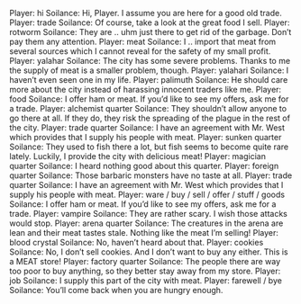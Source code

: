 Player: hi
Soilance: Hi, Player. I assume you are here for a good old trade.
Player: trade
Soilance: Of course, take a look at the great food I sell.
Player: rotworm
Soilance: They are .. uhm just there to get rid of the garbage. Don’t pay them any attention.
Player: meat
Soilance: I .. import that meat from several sources which I cannot reveal for the safety of my small profit.
Player: yalahar
Soilance: The city has some severe problems. Thanks to me the supply of meat is a smaller problem, though.
Player: yalahari
Soilance: I haven’t even seen one in my life.
Player: palimuth
Soilance: He should care more about the city instead of harassing innocent traders like me.
Player: food
Soilance: I offer ham or meat. If you’d like to see my offers, ask me for a trade.
Player: alchemist quarter
Soilance: They shouldn’t allow anyone to go there at all. If they do, they risk the spreading of the plague in the rest of the city.
Player: trade quarter
Soilance: I have an agreement with Mr. West which provides that I supply his people with meat.
Player: sunken quarter
Soilance: They used to fish there a lot, but fish seems to become quite rare lately. Luckily, I provide the city with delicious meat!
Player: magician quarter
Soilance: I heard nothing good about this quarter.
Player: foreign quarter
Soilance: Those barbaric monsters have no taste at all.
Player: trade quarter
Soilance: I have an agreement with Mr. West which provides that I supply his people with meat.
Player: ware / buy / sell / offer / stuff / goods
Soilance: I offer ham or meat. If you’d like to see my offers, ask me for a trade.
Player: vampire
Soilance: They are rather scary. I wish those attacks would stop.
Player: arena quarter
Soilance: The creatures in the arena are lean and their meat tastes stale. Nothing like the meat I’m selling!
Player: blood crystal
Soilance: No, haven’t heard about that.
Player: cookies
Soilance: No, I don’t sell cookies. And I don’t want to buy any either. This is a MEAT store!
Player: factory quarter
Soilance: The people there are way too poor to buy anything, so they better stay away from my store.
Player: job
Soilance: I supply this part of the city with meat.
Player: farewell / bye
Soilance: You’ll come back when you are hungry enough.